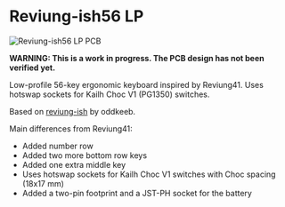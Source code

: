 # Reviung-ish56 LP

![Reviung-ish56 LP PCB](https://github.com/piit79/reviung_ish_56_lp/raw/main/pcb/reviung_ish_56_lp.png)

**WARNING: This is a work in progress. The PCB design has not been verified yet.**

Low-profile 56-key ergonomic keyboard inspired by Reviung41. Uses hotswap sockets for Kailh Choc V1 (PG1350) switches.

Based on [reviung-ish](https://github.com/fredbabe/reviung_ish_pcb) by oddkeeb.

Main differences from Reviung41:

* Added number row
* Added two more bottom row keys
* Added one extra middle key
* Uses hotswap sockets for Kailh Choc V1 switches with Choc spacing (18x17 mm)
* Added a two-pin footprint and a JST-PH socket for the battery
